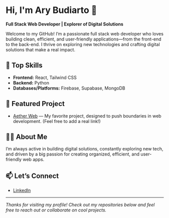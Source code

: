 # Hi, I'm Ary Budiarto 👋

**Full Stack Web Developer | Explorer of Digital Solutions**

Welcome to my GitHub! I’m a passionate full stack web developer who loves building clean, efficient, and user-friendly applications—from the front-end to the back-end. I thrive on exploring new technologies and crafting digital solutions that make a real impact.

## 🚀 Top Skills
- **Frontend:** React, Tailwind CSS
- **Backend:** Python
- **Databases/Platforms:** Firebase, Supabase, MongoDB

## 🌟 Featured Project
- [Aether Web](#) — My favorite project, designed to push boundaries in web development. (Feel free to add a real link!)

## 👨‍💻 About Me
I’m always active in building digital solutions, constantly exploring new tech, and driven by a big passion for creating organized, efficient, and user-friendly web apps.

## 📫 Let’s Connect
- [LinkedIn](https://www.linkedin.com/in/arybudiarto6/)

---

*Thanks for visiting my profile! Check out my repositories below and feel free to reach out or collaborate on cool projects.*
